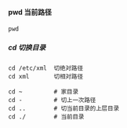 #### pwd 当前路径
`pwd`

##### cd 切换目录
```
cd /etc/xml  切绝对路径
cd xml       切相对路径

cd ~         # 家目录
cd -         # 切上一次路径
cd ..        # 切当前目录的上层目录 
cd ./        # 当前目录
```
